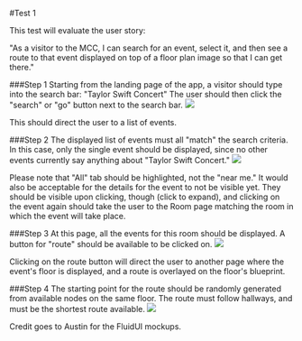 #Test 1

This test will evaluate the user story: 

"As a visitor to the MCC, I can search 
for an event, select it, and then see a route to that event displayed on top of 
a floor plan image so that I can get there."


###Step 1
Starting from the landing page of the app, a visitor should type into the search
bar: "Taylor Swift Concert"
The user should then click the "search" or "go" button next to the search bar.
![](https://raw.github.com/MusicCityCenter/General/master/user-test-plans/iteration-1/test-1/step1.png)

This should direct the user to a list of events.


###Step 2
The displayed list of events must all "match" the search criteria. In this case,
only the single event should be displayed, since no other events currently say
anything about "Taylor Swift Concert."
![](https://raw.github.com/MusicCityCenter/General/master/user-test-plans/iteration-1/test-1/step2.png)

Please note that "All" tab should be highlighted, not the "near me." It would 
also be acceptable for the details for the event to not be visible yet. They
should be visible upon clicking, though (click to expand), and clicking on the
event again should take the user to the Room page matching the room in which
the event will take place.


###Step 3
At this page, all the events for this room should be displayed. A button for
"route" should be available to be clicked on.
![](https://raw.github.com/MusicCityCenter/General/master/user-test-plans/iteration-1/test-1/step3.png)

Clicking on the route button will direct the user to another page where the
event's floor is displayed, and a route is overlayed on the floor's blueprint.


###Step 4
The starting point for the route should be randomly generated from available
nodes on the same floor. The route must follow hallways, and must be the 
shortest route available.
![](https://raw.github.com/MusicCityCenter/General/master/user-test-plans/iteration-1/test-1/step4.png)


Credit goes to Austin for the FluidUI mockups.
